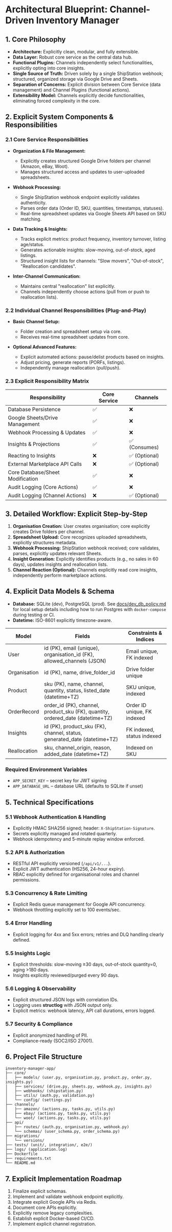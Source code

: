 # Architectural Blueprint: Channel-Driven Inventory Manager

## 1. Core Philosophy

* **Architecture:** Explicitly clean, modular, and fully extensible.
* **Data Layer:** Robust core service as the central data hub.
* **Functional Plugins:** Channels independently select functionalities, explicitly opting into core insights.
* **Single Source of Truth:** Driven solely by a single ShipStation webhook; structured, organized storage via Google Drive and Sheets.
* **Separation of Concerns:** Explicit division between Core Service (data management) and Channel Plugins (functional actions).
* **Extensibility Model:** Channels explicitly decide functionalities, eliminating forced complexity in the core.

## 2. Explicit System Components & Responsibilities

### 2.1 Core Service Responsibilities

* **Organization & File Management:**

  * Explicitly creates structured Google Drive folders per channel (Amazon, eBay, Woot).
  * Manages structured access and updates to user-uploaded spreadsheets.
* **Webhook Processing:**

  * Single ShipStation webhook endpoint explicitly validates authenticity.
  * Parses order data (Order ID, SKU, quantities, timestamps, statuses).
  * Real-time spreadsheet updates via Google Sheets API based on SKU matching.
* **Data Tracking & Insights:**

  * Tracks explicit metrics: product frequency, inventory turnover, listing age/status.
  * Generates actionable insights: slow-moving, out-of-stock, aged listings.
  * Structured insight lists for channels: "Slow movers", "Out-of-stock", "Reallocation candidates".
* **Inter-Channel Communication:**

  * Maintains central "reallocation" list explicitly.
  * Channels independently choose actions (pull from or push to reallocation lists).

### 2.2 Individual Channel Responsibilities (Plug-and-Play)

* **Basic Channel Setup:**

  * Folder creation and spreadsheet setup via core.
  * Receives real-time spreadsheet updates from core.
* **Optional Advanced Features:**

  * Explicit automated actions: pause/delist products based on insights.
  * Adjust pricing, generate reports (PORFs, listings).
  * Independently manage reallocation (pull/push).

### 2.3 Explicit Responsibility Matrix

| Responsibility                   | Core Service | Channels     |
| -------------------------------- | ------------ | ------------ |
| Database Persistence             | ✅            | ❌            |
| Google Sheets/Drive Management   | ✅            | ❌            |
| Webhook Processing & Updates     | ✅            | ❌            |
| Insights & Projections           | ✅            | ✅ (Consumes) |
| Reacting to Insights             | ❌            | ✅ (Optional) |
| External Marketplace API Calls   | ❌            | ✅ (Optional) |
| Core Database/Sheet Modification | ✅            | ❌            |
| Audit Logging (Core Actions)     | ✅            | ❌            |
| Audit Logging (Channel Actions)  | ❌            | ✅ (Optional) |

## 3. Detailed Workflow: Explicit Step-by-Step

1. **Organisation Creation:** User creates organisation; core explicitly creates Drive folders per channel.
2. **Spreadsheet Upload:** Core recognizes uploaded spreadsheets, explicitly structures metadata.
3. **Webhook Processing:** ShipStation webhook received; core validates, parses, explicitly updates relevant Sheets.
4. **Insight Generation:** Explicitly identifies products (e.g., no sales in 60 days), updates insights and reallocation lists.
5. **Channel Reaction (Optional):** Channels explicitly read core insights, independently perform marketplace actions.

## 4. Explicit Data Models & Schema

* **Database:** SQLite (dev), PostgreSQL (prod).
  See [docs/dev_db_policy.md](docs/dev_db_policy.md) for local setup details
  including how to run Postgres with `docker-compose` during testing or CI.
* **Datetime:** ISO-8601 explicitly timezone-aware.

| Model        | Fields                                                                            | Constraints & Indices       |
| ------------ | --------------------------------------------------------------------------------- | --------------------------- |
| User         | id (PK), email (unique), organisation\_id (FK), allowed\_channels (JSON)          | Email unique, FK indexed    |
| Organisation | id (PK), name, drive\_folder\_id                                                  | Drive folder unique         |
| Product      | sku (PK), name, channel, quantity, status, listed\_date (datetime+TZ)             | SKU unique, indexed         |
| OrderRecord  | order\_id (PK), channel, product\_sku (FK), quantity, ordered\_date (datetime+TZ) | Order ID unique, FK indexed |
| Insights     | id (PK), product\_sku (FK), channel, status, generated\_date (datetime+TZ)        | FK indexed, status indexed  |
| Reallocation | sku, channel\_origin, reason, added\_date (datetime+TZ)                           | Indexed on SKU              |

### Required Environment Variables

* `APP_SECRET_KEY` – secret key for JWT signing
* `APP_DATABASE_URL` – database URL (defaults to SQLite if unset)

## 5. Technical Specifications

### 5.1 Webhook Authentication & Handling

* Explicitly HMAC SHA256 signed; header: `X-ShipStation-Signature`.
* Secrets explicitly managed and rotated quarterly.
* Webhook idempotency and 5-minute replay window enforced.

### 5.2 API & Authorization

* RESTful API explicitly versioned (`/api/v1/...`).
* Explicit JWT authentication (HS256, 24-hour expiry).
* RBAC explicitly defined for organisational roles and channel permissions.

### 5.3 Concurrency & Rate Limiting

* Explicit Redis queue management for Google API concurrency.
* Webhook throttling explicitly set to 100 events/sec.

### 5.4 Error Handling

* Explicit logging for 4xx and 5xx errors; retries and DLQ handling clearly defined.

### 5.5 Insights Logic

* Explicit thresholds: slow-moving ≥30 days, out-of-stock quantity=0, aging >180 days.
* Insights explicitly reviewed/purged every 90 days.

### 5.6 Logging & Observability

* Explicit structured JSON logs with correlation IDs.
* Logging uses **structlog** with JSON output only.
* Explicit metrics: webhook latency, API call durations, errors logged.

### 5.7 Security & Compliance

* Explicit anonymized handling of PII.
* Compliance-ready (SOC2/ISO 27001).

## 6. Project File Structure

```
inventory-manager-app/
├── core/
│   ├── models/ (user.py, organisation.py, product.py, order.py, insights.py)
│   ├── services/ (drive.py, sheets.py, webhook.py, insights.py)
│   ├── webhooks/ (shipstation.py)
│   ├── utils/ (auth.py, validation.py)
│   └── config/ (settings.py)
├── channels/
│   ├── amazon/ (actions.py, tasks.py, utils.py)
│   ├── ebay/ (actions.py, tasks.py, utils.py)
│   └── woot/ (actions.py, tasks.py, utils.py)
├── api/
│   ├── routes/ (auth.py, organisation.py, webhook.py)
│   └── schemas/ (user_schema.py, order_schema.py)
├── migrations/
│   └── versions/
├── tests/ (unit/, integration/, e2e/)
├── logs/ (application.log)
├── Dockerfile
├── requirements.txt
└── README.md
```

## 7. Explicit Implementation Roadmap

1. Finalize explicit schemas.
2. Implement and validate webhook endpoint explicitly.
3. Integrate explicit Google APIs via Redis.
4. Document core APIs explicitly.
5. Explicitly remove legacy complexities.
6. Establish explicit Docker-based CI/CD.
7. Implement explicit channel registration.
